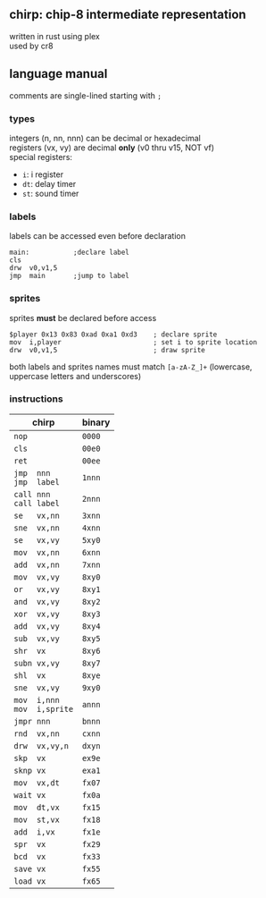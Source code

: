 ## chirp: chip-8 intermediate representation
written in rust using plex  
used by cr8

## language manual
comments are single-lined starting with `;`

### types
integers (n, nn, nnn) can be decimal or hexadecimal  
registers (vx, vy) are decimal **only** (v0 thru v15, NOT vf)  
special registers:
- `i`: i register
- `dt`: delay timer
- `st`: sound timer

### labels
labels can be accessed even before declaration
```armasm
main:           ;declare label
cls
drw  v0,v1,5
jmp  main       ;jump to label
```

### sprites
sprites **must** be declared before access
```armasm
$player 0x13 0x83 0xad 0xa1 0xd3    ; declare sprite
mov  i,player                       ; set i to sprite location
drw  v0,v1,5                        ; draw sprite
```

both labels and sprites names must match `[a-zA-Z_]+` (lowercase, uppercase letters and underscores)

### instructions
| chirp                           | binary |
| ------------------------------- | ------ |
| `nop`                           | `0000` |
| `cls`                           | `00e0` |
| `ret`                           | `00ee` |
| `jmp  nnn`<br>`jmp  label`      | `1nnn` |
| `call nnn`<br>`call label`      | `2nnn` |
| `se   vx,nn`                    | `3xnn` |
| `sne  vx,nn`                    | `4xnn` |
| `se   vx,vy`                    | `5xy0` |
| `mov  vx,nn`                    | `6xnn` |
| `add  vx,nn`                    | `7xnn` |
| `mov  vx,vy`                    | `8xy0` |
| `or   vx,vy`                    | `8xy1` |
| `and  vx,vy`                    | `8xy2` |
| `xor  vx,vy`                    | `8xy3` |
| `add  vx,vy`                    | `8xy4` |
| `sub  vx,vy`                    | `8xy5` |
| `shr  vx`                       | `8xy6` |
| `subn vx,vy`                    | `8xy7` |
| `shl  vx`                       | `8xye` |
| `sne  vx,vy`                    | `9xy0` |
| `mov  i,nnn`<br>`mov  i,sprite` | `annn` |
| `jmpr nnn`                      | `bnnn` |
| `rnd  vx,nn`                    | `cxnn` |
| `drw  vx,vy,n`                  | `dxyn` |
| `skp  vx`                       | `ex9e` |
| `sknp vx`                       | `exa1` |
| `mov  vx,dt`                    | `fx07` |
| `wait vx`                       | `fx0a` |
| `mov  dt,vx`                    | `fx15` |
| `mov  st,vx`                    | `fx18` |
| `add  i,vx`                     | `fx1e` |
| `spr  vx`                       | `fx29` |
| `bcd  vx`                       | `fx33` |
| `save vx`                       | `fx55` |
| `load vx`                       | `fx65` |
